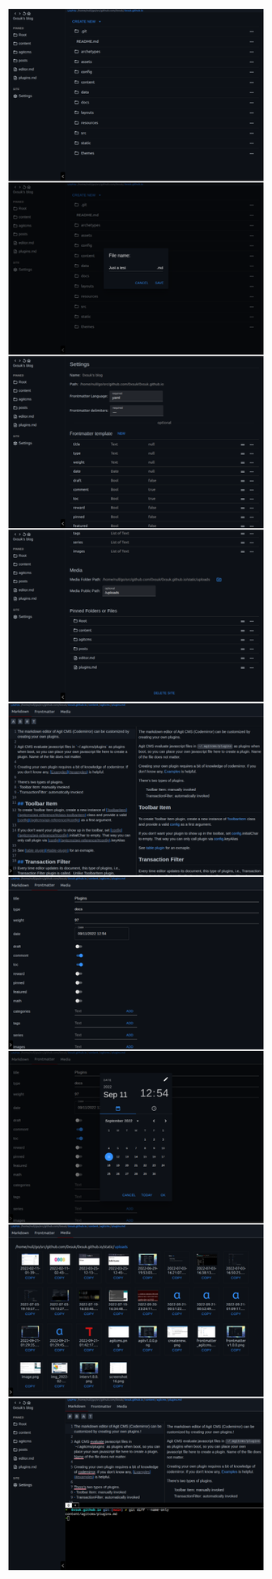 ![](localhost_3131_1.png)
![](localhost_3131_2.png)
![](localhost_3131_3.png)
![](localhost_3131_4.png)
![](localhost_3131_5.png)
![](localhost_3131_6.png)
![](localhost_3131_7.png)
![](localhost_3131_8.png)
![](localhost_3131_9.png)

